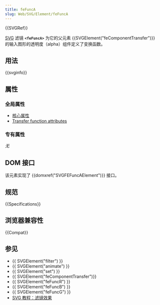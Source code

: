 ```yaml
---
title: feFuncA
slug: Web/SVG/Element/feFuncA
---
```

{{SVGRef}}

[SVG](/zh-CN/docs/Web/SVG) 滤镜 **`<feFuncA>`** 为它的父元素 {{SVGElement("feComponentTransfer")}} 的输入图形的透明度（alpha）组件定义了变换函数。

## 用法

{{svginfo}}

## 属性

### 全局属性

- [核心属性](/zh-CN/docs/Web/SVG/Attribute#Core_attributes)
- [Transfer function attributes](/zh-CN/docs/Web/SVG/Attribute#Transfer_function_attributes)

### 专有属性

_无_

## DOM 接口

该元素实现了 {{domxref("SVGFEFuncAElement")}} 接口。

## 规范

{{Specifications}}

## 浏览器兼容性

{{Compat}}

## 参见

- {{ SVGElement("filter") }}
- {{ SVGElement("animate") }}
- {{ SVGElement("set") }}
- {{ SVGElement("feComponentTransfer")}}
- {{ SVGElement("feFuncR") }}
- {{ SVGElement("feFuncB") }}
- {{ SVGElement("feFuncG") }}
- [SVG 教程：滤镜效果](/en/SVG/Tutorial/Filter_effects)
